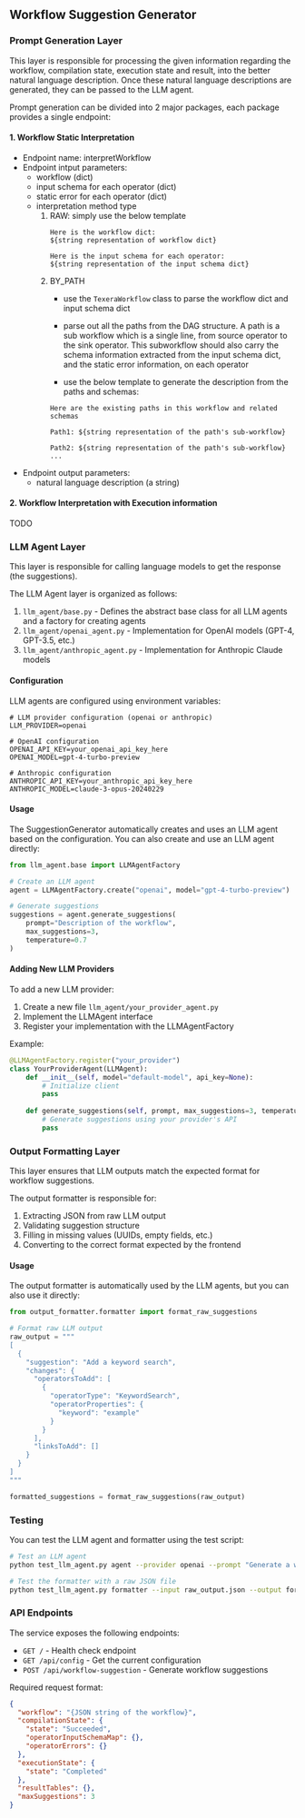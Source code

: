 ## Workflow Suggestion Generator

### Prompt Generation Layer

This layer is responsible for processing the given information regarding the workflow, compilation state, execution state and result, into the better natural language description. Once these natural language descriptions are generated, they can be passed to the LLM agent.

Prompt generation can be divided into 2 major packages, each package provides a single endpoint:
#### 1. Workflow Static Interpretation
- Endpoint name: interpretWorkflow
- Endpoint intput parameters:
    - workflow (dict) 
    - input schema for each operator (dict)
    - static error for each operator (dict)
    - interpretation method type
        1. RAW: simply use the below template
            ```
            Here is the workflow dict: 
            ${string representation of workflow dict}

            Here is the input schema for each operator:
            ${string representation of the input schema dict}
            ```
        2. BY_PATH
            - use the `TexeraWorkflow` class to parse the workflow dict and input schema dict
            - parse out all the paths from the DAG structure. A path is a sub workflow which is a single line, from source operator to the sink operator. This subworkflow should also carry the schema information extracted from the input schema dict, and the static error information, on each operator

            - use the below template to generate the description from the paths and schemas:
            ```
            Here are the existing paths in this workflow and related schemas

            Path1: ${string representation of the path's sub-workflow}

            Path2: ${string representation of the path's sub-workflow}
            ...
            ```
- Endpoint output parameters:
    - natural language description (a string)



#### 2. Workflow Interpretation with Execution information
TODO

### LLM Agent Layer

This layer is responsible for calling language models to get the response (the suggestions).

The LLM Agent layer is organized as follows:

1. `llm_agent/base.py` - Defines the abstract base class for all LLM agents and a factory for creating agents
2. `llm_agent/openai_agent.py` - Implementation for OpenAI models (GPT-4, GPT-3.5, etc.)
3. `llm_agent/anthropic_agent.py` - Implementation for Anthropic Claude models

#### Configuration

LLM agents are configured using environment variables:

```
# LLM provider configuration (openai or anthropic)
LLM_PROVIDER=openai

# OpenAI configuration
OPENAI_API_KEY=your_openai_api_key_here
OPENAI_MODEL=gpt-4-turbo-preview

# Anthropic configuration
ANTHROPIC_API_KEY=your_anthropic_api_key_here
ANTHROPIC_MODEL=claude-3-opus-20240229
```

#### Usage

The SuggestionGenerator automatically creates and uses an LLM agent based on the configuration.
You can also create and use an LLM agent directly:

```python
from llm_agent.base import LLMAgentFactory

# Create an LLM agent
agent = LLMAgentFactory.create("openai", model="gpt-4-turbo-preview")

# Generate suggestions
suggestions = agent.generate_suggestions(
    prompt="Description of the workflow",
    max_suggestions=3,
    temperature=0.7
)
```

#### Adding New LLM Providers

To add a new LLM provider:

1. Create a new file `llm_agent/your_provider_agent.py`
2. Implement the LLMAgent interface
3. Register your implementation with the LLMAgentFactory

Example:
```python
@LLMAgentFactory.register("your_provider")
class YourProviderAgent(LLMAgent):
    def __init__(self, model="default-model", api_key=None):
        # Initialize client
        pass
        
    def generate_suggestions(self, prompt, max_suggestions=3, temperature=0.7, **kwargs):
        # Generate suggestions using your provider's API
        pass
```

### Output Formatting Layer

This layer ensures that LLM outputs match the expected format for workflow suggestions.

The output formatter is responsible for:

1. Extracting JSON from raw LLM output
2. Validating suggestion structure
3. Filling in missing values (UUIDs, empty fields, etc.)
4. Converting to the correct format expected by the frontend

#### Usage

The output formatter is automatically used by the LLM agents, but you can also use it directly:

```python
from output_formatter.formatter import format_raw_suggestions

# Format raw LLM output
raw_output = """
[
  {
    "suggestion": "Add a keyword search",
    "changes": {
      "operatorsToAdd": [
        {
          "operatorType": "KeywordSearch",
          "operatorProperties": {
            "keyword": "example"
          }
        }
      ],
      "linksToAdd": []
    }
  }
]
"""

formatted_suggestions = format_raw_suggestions(raw_output)
```

### Testing

You can test the LLM agent and formatter using the test script:

```bash
# Test an LLM agent
python test_llm_agent.py agent --provider openai --prompt "Generate a workflow suggestion" --output output.json

# Test the formatter with a raw JSON file
python test_llm_agent.py formatter --input raw_output.json --output formatted_output.json
```

### API Endpoints

The service exposes the following endpoints:

- `GET /` - Health check endpoint
- `GET /api/config` - Get the current configuration
- `POST /api/workflow-suggestion` - Generate workflow suggestions

Required request format:
```json
{
  "workflow": "{JSON string of the workflow}",
  "compilationState": {
    "state": "Succeeded",
    "operatorInputSchemaMap": {},
    "operatorErrors": {}
  },
  "executionState": {
    "state": "Completed"
  },
  "resultTables": {},
  "maxSuggestions": 3
}
```
